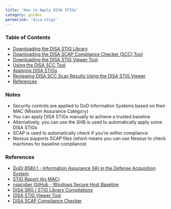 ```yaml
---
title: 'How to Apply DISA STIGs'
category: guides
permalink: 'disa-stigs'
---
```


### Table of Contents
* [Downloading the DISA STIG Library](#downloading-the-disa-stig-library)
* [Downloading the DISA SCAP Compliance Checker (SCC) Tool](#downloading-the-disa-scap-compliance-checker-scc-tool)
* [Downloading the DISA STIG Viewer Tool](#downloading-the-disa-stig-viewer-tool)
* [Using the DISA SCC Tool](#using-the-disa-scc-tool)
* [Applying DISA STIGs](#applying-disa-stigs)
* [Reviewing DISA SCC Scan Results Using the DISA STIG Viewer](#reviewing-disa-scc-scan-results-using-the-disa-stig-viewer)
* [References](#references)

### Notes
* Security controls are applied to DoD Information Systems based on their MAC (Mission Assurance Category)
* You can apply DISA STIGs manually to achieve a trusted baseline
* Alternatively, you can use the SHB is used to automatically apply some DISA STIGs 
* SCAP is used to automatically check if you're within compliance
* Nessus supports SCAP files (which means you can use Nessus to check machines for baseline compliance)

### References
* [DoDI 8580.1 - Information Assurance (IA) in the Defense Acquisition System](https://www.esd.whs.mil/Portals/54/Documents/DD/issuances/dodi/858001p.pdf)
* [STIG Report (by MAC)](https://www.tenable.com/sc-report-templates/stig-report-by-mac)
* [nsacyber GitHub - Windows Secure Host Baseline](https://github.com/nsacyber/Windows-Secure-Host-Baseline)
* [DISA SRG / STIG Library Compilations](https://public.cyber.mil/stigs/compilations/)
* [DISA STIG Viewer Tool](https://cyber.mil/stigs/srg-stig-tools/)
* [DISA SCAP Compliance Checker](https://public.cyber.mil/stigs/scap/)
